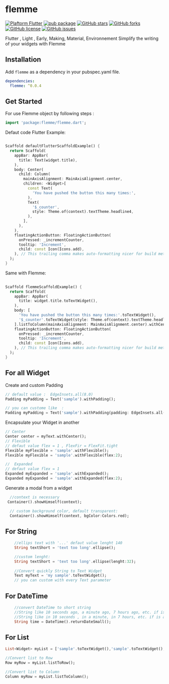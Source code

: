 # flemme

[![Plaftorm Flutter](https://img.shields.io/badge/Platform-Flutter-02569B?logo=flutter)](https://flutter.dev) [![pub package](https://img.shields.io/pub/v/flemme.svg)](https://pub.dartlang.org/packages/flemme) [![GitHub stars](https://img.shields.io/github/stars/SIDGEY/flemme_dev)](https://github.com/SIDGEY/flemme_dev/stargazers) [![GitHub forks](https://img.shields.io/github/forks/SIDGEY/flemme_dev)](https://github.com/fluttercandies/extended_text_field/network)  [![GitHub license](https://img.shields.io/github/license/SIDGEY/flemme_dev)](https://github.com/SIDGEY/flemme_dev/blob/master/LICENSE)  [![GitHub issues](https://img.shields.io/github/issues/SIDGEY/flemme_dev)](https://github.com/SIDGEY/flemme_dev/issues)

Flutter , Light , Early, Making, Material, Environnement
Simplify the writing of your widgets with Flemme

## Installation

Add `flemme` as a dependency in your pubspec.yaml file.

```yaml
dependencies:
  flemme: ^0.0.4
```

## Get Started

For use Flemme object by following steps :

```dart
import 'package:flemme/flemme.dart';
```

Defaut code Flutter Example:

```dart

Scaffold defaultFlutterScaffoldExample() {
  return Scaffold(
    appBar: AppBar(
      title: Text(widget.title),
    ),
    body: Center(
      child: Column(
        mainAxisAlignment: MainAxisAlignment.center,
        children: <Widget>[
          const Text(
            'You have pushed the button this many times:',
          ),
          Text(
            '$_counter',
            style: Theme.of(context).textTheme.headline4,
          ),
        ],
      ),
    ),
    floatingActionButton: FloatingActionButton(
      onPressed: _incrementCounter,
      tooltip: 'Increment',
      child: const Icon(Icons.add),
    ), // This trailing comma makes auto-formatting nicer for build methods.
  );
}

```

Same with Flemme:

```dart
 
Scaffold flemmeScaffoldExample() {
  return Scaffold(
    appBar: AppBar(
      title: widget.title.toTextWidget(),
    ),
    body: [
      'You have pushed the button this many times:'.toTextWidget(),
      '$_counter'.toTextWidget(style: Theme.of(context).textTheme.headline4),
    ].listToColumn(mainAxisAlignment: MainAxisAlignment.center).withCenter(),
    floatingActionButton: FloatingActionButton(
      onPressed: _incrementCounter,
      tooltip: 'Increment',
      child: const Icon(Icons.add),
    ), // This trailing comma makes auto-formatting nicer for build methods.
  );
}

```

## For all Widget

Create and custom Padding
```dart
// default value :  EdgeInsets.all(8.0)
Padding myPadding = Text('sample').withPadding();

// you can custome like  :  
Padding myPadding = Text('sample').withPadding(padding: EdgeInsets.all(20.0));
```

Encapsulate your Widget in another

```dart
// Center
Center center = myText.withCenter();
// Flexible
// defaut value flex = 1 , FlexFir = FlexFit.tight
Flexible myFlexible = 'sample'.withFlexible();
Flexible myFlexible = 'sample'.withFlexible(flex:2);

//  Expanded
// defaut value flex = 1 
Expanded myExpanded = 'sample'.withExpanded();
Expanded myExpanded = 'sample'.withExpanded(flex:2);

```

Generate a modal from a widget

```dart
  //context is necessary
 Container().showHimself(context);

  // custom background color, default transparent:
  Container().showHimself(context, bgColor:Colors.red);

```

## For String

```dart
    //ellips text with '...' defaut value lenght 140
    String textShort = 'text too long'.ellipse();

    //custom lenght: 
    String textShort = 'text too long'.ellipse(lenght:32);
    
    //Convert quickly String to Text Widget
    Text myText = 'my sample'.toTextWidget();
    // you can custom with every Text parameter

```

## For DateTime

```dart
    //convert DateTime to short string 
    //String like 10 seconds ago, a minute ago, 7 hours ago, etc. if is before now
    //String like in 10 seconds , in a minute, in 7 hours, etc. if is after now
    String time = DateTime().returnDateSmall();


```

## For List<Widget>

```dart
List<Widget> myList = ['sample'.toTextWidget(),'sample'.toTextWidget(),'sample'.toTextWidget(),'sample'.toTextWidget()];

//Convert list to Row
Row myRow = myList.listToRow();

//Convert list to Column
Column myRow = myList.listToColumn();
```
